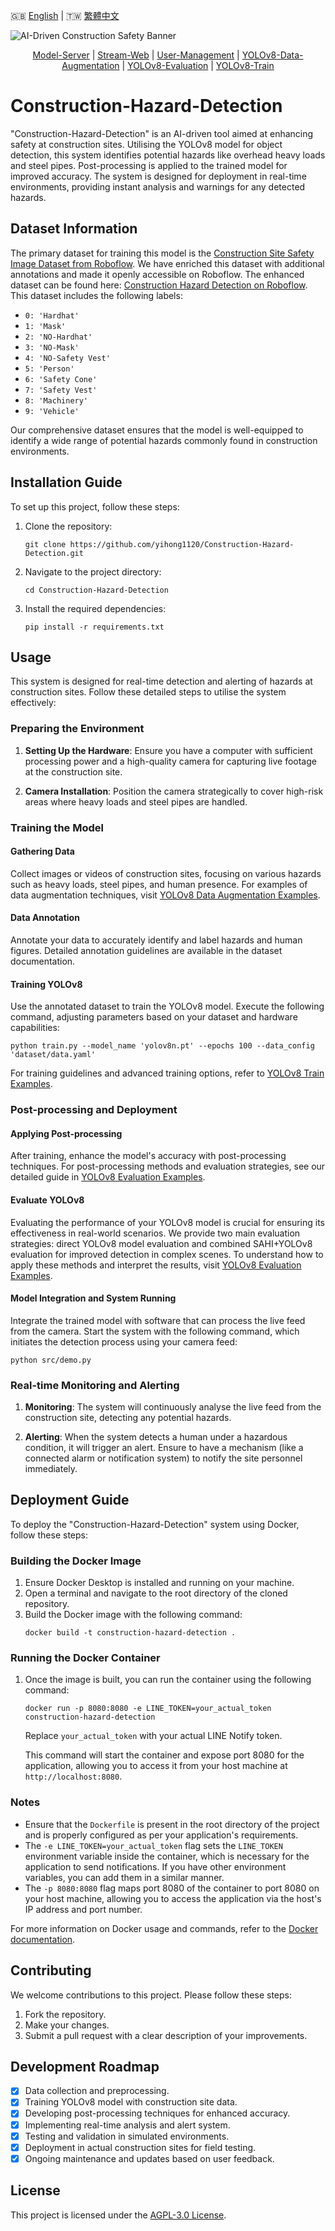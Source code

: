 🇬🇧 [English](./README.md) | 🇹🇼 [繁體中文](./README-zh-tw.md)

![AI-Driven Construction Safety Banner](./assets/images/project_graphics/banner.jpg)

<div align="center">
    <a href="examples
/Model-Server">Model-Server</a> | <a href="./README-zh-tw.md">Stream-Web</a> | <a href="./README-zh-tw.md">User-Management</a> | <a href="./README-zh-tw.md">YOLOv8-Data-Augmentation</a> | <a href="./README-zh-tw.md">YOLOv8-Evaluation</a> | <a href="./README-zh-tw.md">YOLOv8-Train</a>
</div>

# Construction-Hazard-Detection

"Construction-Hazard-Detection" is an AI-driven tool aimed at enhancing safety at construction sites. Utilising the YOLOv8 model for object detection, this system identifies potential hazards like overhead heavy loads and steel pipes. Post-processing is applied to the trained model for improved accuracy. The system is designed for deployment in real-time environments, providing instant analysis and warnings for any detected hazards.

## Dataset Information
The primary dataset for training this model is the [Construction Site Safety Image Dataset from Roboflow](https://www.kaggle.com/datasets/snehilsanyal/construction-site-safety-image-dataset-roboflow/data). We have enriched this dataset with additional annotations and made it openly accessible on Roboflow. The enhanced dataset can be found here: [Construction Hazard Detection on Roboflow](https://universe.roboflow.com/side-projects/construction-hazard-detection). This dataset includes the following labels:

- `0: 'Hardhat'`
- `1: 'Mask'`
- `2: 'NO-Hardhat'`
- `3: 'NO-Mask'`
- `4: 'NO-Safety Vest'`
- `5: 'Person'`
- `6: 'Safety Cone'`
- `7: 'Safety Vest'`
- `8: 'Machinery'`
- `9: 'Vehicle'`

Our comprehensive dataset ensures that the model is well-equipped to identify a wide range of potential hazards commonly found in construction environments.

## Installation Guide
To set up this project, follow these steps:
1. Clone the repository:
   ```
   git clone https://github.com/yihong1120/Construction-Hazard-Detection.git
   ```
2. Navigate to the project directory:
   ```
   cd Construction-Hazard-Detection
   ```
3. Install the required dependencies:
   ```
   pip install -r requirements.txt
   ```

## Usage

This system is designed for real-time detection and alerting of hazards at construction sites. Follow these detailed steps to utilise the system effectively:

### Preparing the Environment
1. **Setting Up the Hardware**: Ensure you have a computer with sufficient processing power and a high-quality camera for capturing live footage at the construction site.

2. **Camera Installation**: Position the camera strategically to cover high-risk areas where heavy loads and steel pipes are handled.

### Training the Model

#### Gathering Data
Collect images or videos of construction sites, focusing on various hazards such as heavy loads, steel pipes, and human presence. For examples of data augmentation techniques, visit [YOLOv8 Data Augmentation Examples](examples/YOLOv8-Data-Augmentation).

#### Data Annotation
Annotate your data to accurately identify and label hazards and human figures. Detailed annotation guidelines are available in the dataset documentation.

#### Training YOLOv8
Use the annotated dataset to train the YOLOv8 model. Execute the following command, adjusting parameters based on your dataset and hardware capabilities:
```
python train.py --model_name 'yolov8n.pt' --epochs 100 --data_config 'dataset/data.yaml'
```
For training guidelines and advanced training options, refer to [YOLOv8 Train Examples](examples/YOLOv8-Train).

### Post-processing and Deployment

#### Applying Post-processing
After training, enhance the model's accuracy with post-processing techniques. For post-processing methods and evaluation strategies, see our detailed guide in [YOLOv8 Evaluation Examples](examples/YOLOv8-Evaluation).

#### Evaluate YOLOv8
Evaluating the performance of your YOLOv8 model is crucial for ensuring its effectiveness in real-world scenarios. We provide two main evaluation strategies: direct YOLOv8 model evaluation and combined SAHI+YOLOv8 evaluation for improved detection in complex scenes. To understand how to apply these methods and interpret the results, visit [YOLOv8 Evaluation Examples](examples/YOLOv8-Evaluation).

#### Model Integration and System Running
Integrate the trained model with software that can process the live feed from the camera. Start the system with the following command, which initiates the detection process using your camera feed:
```
python src/demo.py
```

### Real-time Monitoring and Alerting
1. **Monitoring**: The system will continuously analyse the live feed from the construction site, detecting any potential hazards.

2. **Alerting**: When the system detects a human under a hazardous condition, it will trigger an alert. Ensure to have a mechanism (like a connected alarm or notification system) to notify the site personnel immediately.

## Deployment Guide

To deploy the "Construction-Hazard-Detection" system using Docker, follow these steps:

### Building the Docker Image
1. Ensure Docker Desktop is installed and running on your machine.
2. Open a terminal and navigate to the root directory of the cloned repository.
3. Build the Docker image with the following command:
   ```
   docker build -t construction-hazard-detection .
   ```

### Running the Docker Container
1. Once the image is built, you can run the container using the following command:
   ```
   docker run -p 8080:8080 -e LINE_TOKEN=your_actual_token construction-hazard-detection
   ```
   Replace `your_actual_token` with your actual LINE Notify token.

   This command will start the container and expose port 8080 for the application, allowing you to access it from your host machine at `http://localhost:8080`.

### Notes
- Ensure that the `Dockerfile` is present in the root directory of the project and is properly configured as per your application's requirements.
- The `-e LINE_TOKEN=your_actual_token` flag sets the `LINE_TOKEN` environment variable inside the container, which is necessary for the application to send notifications. If you have other environment variables, you can add them in a similar manner.
- The `-p 8080:8080` flag maps port 8080 of the container to port 8080 on your host machine, allowing you to access the application via the host's IP address and port number.

For more information on Docker usage and commands, refer to the [Docker documentation](https://docs.docker.com/).

## Contributing
We welcome contributions to this project. Please follow these steps:
1. Fork the repository.
2. Make your changes.
3. Submit a pull request with a clear description of your improvements.

## Development Roadmap
- [x] Data collection and preprocessing.
- [x] Training YOLOv8 model with construction site data.
- [x] Developing post-processing techniques for enhanced accuracy.
- [x] Implementing real-time analysis and alert system.
- [x] Testing and validation in simulated environments.
- [x] Deployment in actual construction sites for field testing.
- [x] Ongoing maintenance and updates based on user feedback.

## License
This project is licensed under the [AGPL-3.0 License](LICENSE.md).
